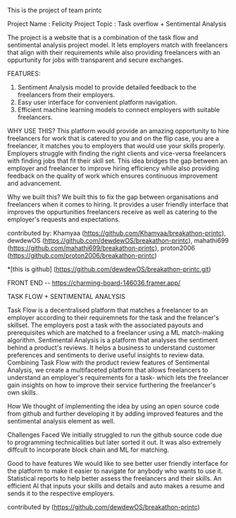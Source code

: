 This is the project of team printc

Project Name : Felicity
Project Topic : Task overflow + Sentimental Analysis

The project is a website that is a combination of the task flow and sentimental analysis project model. 
It lets employers match with freelancers that align with their requirements while also providing freelancers with an oppurtunity for jobs with transparent and secure exchanges.

FEATURES:
1. Sentiment Analysis model to provide detailed feedback to the freelancers from their employers.
2. Easy user interface for convenient platform navigation.
3. Efficient machine learning models to connect employers with suitable freelancers.

WHY USE THIS?
This platform would provide an amazing opportunity to hire freelancers for work that is catered to you and on the flip case, you are a freelancer, it matches you to employers that would use your skills properly.
Employers struggle with finding the right clients and vice-versa freelancers with finding jobs that fit their skill set.
This idea bridges the gap between an employer and freelancer to improve hiring efficiency while also providing feedback on the quality of work which ensures continuous improvement and advancement.

Why we built this?
We built this to fix the gap between organisations and freelancers when it comes to hiring. It provides a user friendly interface that improves the oppurtunities freelancers receive as well as catering to the employer's requests and expectations.

contributed by:
Khamyaa (https://github.com/Khamyaa/breakathon-printc), 
⁠dewdewOS (https://github.com/dewdewOS/breakathon-printc),
⁠mahathi699 (https://github.com/mahathi699/breakathon-printc), 
proton2006 (https://github.com/proton2006/breakathon-printc)

*[this is github] (https://github.com/dewdewOS/breakathon-printc.git)

FRONT END --  https://charming-board-146036.framer.app/


TASK FLOW + SENTIMENTAL ANALYSIS

Task Flow is a decentralised platform that matches a freelancer to an employer according to their requiremnets for the task and the frelancer's skillset.
The employers post a task with the associated payouts and prerequisites which are matched to a freelancer using a ML match-making algorithm. 
Sentimental Analysis is a platform that analyses the sentiment behind a product's reviews. 
It helps a business to understand customer preferences and sentiments to derive useful insights to review data. Combining Task Flow with the product review features of Sentimental Analysis, we create a multifaceted platform that allows freelancers to understand an employer's requirements for a task-
which lets the freelancer gain insights on how to improve their service furthering the freelancer's own skills.

How
We thought of implementing the idea by using an open source code from github and further developing it by adding improved features and the sentimental analysis element as well.

Challenges Faced
We initially struggled to run the github source code due to programming technicalities but later sorted it out. 
It was also extremely diffcult to incorporate block chain and ML for matching.

Good to have features
We would like to see better user friendly interface for the platform to make it easier to navigate for anybody who wants to use it. 
Statistical reports to help better assess the freelancers and their skills. 
An efficient AI that inputs your skills and details and auto makes a resume and sends it to the respective employers.

contributed by (https://github.com/dewdewOS/breakathon-printc)

